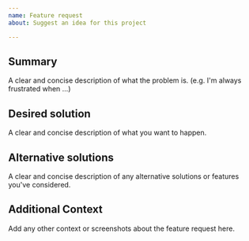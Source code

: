 ```yaml
---
name: Feature request
about: Suggest an idea for this project

---
```


## Summary

A clear and concise description of what the problem is.
(e.g. I'm always frustrated when ...)

## Desired solution

A clear and concise description of what you want to happen.

## Alternative solutions

A clear and concise description of any alternative solutions or features you've considered.

## Additional Context

Add any other context or screenshots about the feature request here.
